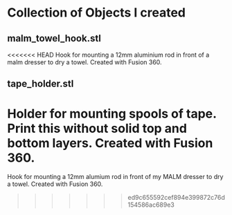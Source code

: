 # Collection of Objects I created

## malm_towel_hook.stl

<<<<<<< HEAD
Hook for mounting a 12mm aluminium rod in front of a malm dresser to dry a towel. Created with Fusion 360.

## tape_holder.stl

Holder for mounting spools of tape. Print this without solid top and bottom layers. Created with Fusion 360.
=======
Hook for mounting a 12mm alumium rod in front of my MALM dresser to dry a towel. Created with Fusion 360.
>>>>>>> ed9c655592cef894e399872c76d154586ac689e3
